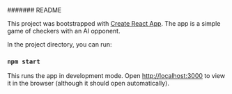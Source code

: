 ####### README

This project was bootstrapped with [Create React App](https://github.com/facebook/create-react-app). The app is a simple game of checkers with an AI opponent.

In the project directory, you can run:

### `npm start`

This runs the app in development mode. Open [http://localhost:3000](http://localhost:3000) to view it in the browser (although it should open automatically).
